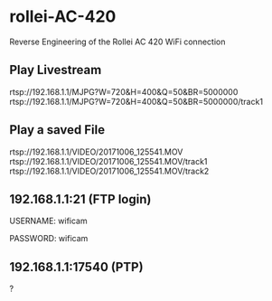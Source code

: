 # rollei-AC-420
Reverse Engineering of the Rollei AC 420 WiFi connection

## Play Livestream
rtsp://192.168.1.1/MJPG?W=720&H=400&Q=50&BR=5000000
rtsp://192.168.1.1/MJPG?W=720&H=400&Q=50&BR=5000000/track1

## Play a saved File
rtsp://192.168.1.1/VIDEO/20171006_125541.MOV
rtsp://192.168.1.1/VIDEO/20171006_125541.MOV/track1
rtsp://192.168.1.1/VIDEO/20171006_125541.MOV/track2

## 192.168.1.1:21 (FTP login)

USERNAME: wificam

PASSWORD: wificam

## 192.168.1.1:17540 (PTP)
?
